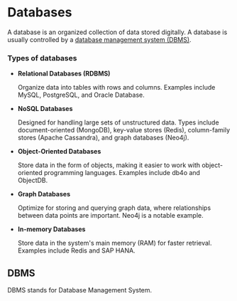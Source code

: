# Databases

A database is an organized collection of data stored digitally.
A database is usually controlled by a [database management system (DBMS)](https://www.oracle.com/in/database/what-is-database/#WhatIsDBMS).

### Types of databases

- **Relational Databases (RDBMS)**
    
    Organize data into tables with rows and columns. Examples include MySQL, PostgreSQL, and Oracle Database.
    
- **NoSQL Databases**
    
    Designed for handling large sets of unstructured data. Types include document-oriented (MongoDB), key-value stores (Redis), column-family stores (Apache Cassandra), and graph databases (Neo4j).
    
- **Object-Oriented Databases**
    
    Store data in the form of objects, making it easier to work with object-oriented programming languages. Examples include db4o and ObjectDB.
    
- **Graph Databases**
    
    Optimize for storing and querying graph data, where relationships between data points are important. Neo4j is a notable example.
    
- **In-memory Databases**
    
    Store data in the system's main memory (RAM) for faster retrieval. Examples include Redis and SAP HANA.
    
## DBMS

DBMS stands for Database Management System.